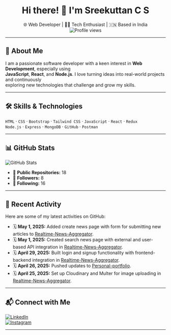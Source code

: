 <h1 align="center">Hi there! 👋 I'm Sreekuttan C S</h1>

<p align="center">
  🌐 Web Developer | 👨‍💻 Tech Enthusiast | 🇮🇳 Based in India  
  <br>
  <img src="https://komarev.com/ghpvc/?username=SreekuttanCS&color=blue" alt="Profile views" />
</p>

---

## 🧠 About Me

I am a passionate software developer with a keen interest in **Web Development**, especially using  
**JavaScript**, **React**, and **Node.js**. I love turning ideas into real-world projects and continuously  
exploring new technologies that challenge and grow my skills.

---

## 🛠️ Skills & Technologies

`HTML` · `CSS` · `Bootstrap` · `Tailwind CSS` · `JavaScript` · `React` · `Redux`  
`Node.js` · `Express` · `MongoDB` · `GitHub` · `Postman`

---

## 📊 GitHub Stats

![GitHub Stats](https://github-readme-stats.vercel.app/api?username=SreekuttanCS&show_icons=true&hide_title=true&count_private=true&theme=radical)

- 🌟 **Public Repositories:** 18  
- 👥 **Followers:** 8  
- 👤 **Following:** 16  

---

## 📝 Recent Activity

Here are some of my latest activities on GitHub:

- 🗓️ **May 1, 2025:** Added create news page with form for submitting new articles to [Realtime-News-Aggregator](https://github.com/SreekuttanCS/Realtime-News-Aggregator).  
- 🗓️ **May 1, 2025:** Created search news page with external and user-based API integration in [Realtime-News-Aggregator](https://github.com/SreekuttanCS/Realtime-News-Aggregator).  
- 🗓️ **April 29, 2025:** Built login and signup functionality with frontend-backend integration in [Realtime-News-Aggregator](https://github.com/SreekuttanCS/Realtime-News-Aggregator).  
- 🗓️ **April 26, 2025:** Pushed updates to [Personal-portfolio](https://github.com/SreekuttanCS/Personal-portfolio).  
- 🗓️ **April 25, 2025:** Set up Cloudinary and Multer for image uploading in [Realtime-News-Aggregator](https://github.com/SreekuttanCS/Realtime-News-Aggregator).  

---

## 📬 Connect with Me

[![LinkedIn](https://img.shields.io/badge/LinkedIn-blue?style=for-the-badge&logo=linkedin&logoColor=white)](https://www.linkedin.com/in/sreekuttan7)  
[![Instagram](https://img.shields.io/badge/Instagram-E4405F?style=for-the-badge&logo=instagram&logoColor=white)](https://www.instagram.com/_kxttan._)

---
